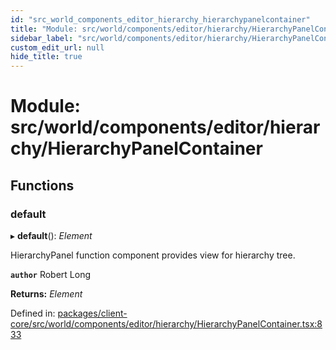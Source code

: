 ```yaml
---
id: "src_world_components_editor_hierarchy_hierarchypanelcontainer"
title: "Module: src/world/components/editor/hierarchy/HierarchyPanelContainer"
sidebar_label: "src/world/components/editor/hierarchy/HierarchyPanelContainer"
custom_edit_url: null
hide_title: true
---
```


# Module: src/world/components/editor/hierarchy/HierarchyPanelContainer

## Functions

### default

▸ **default**(): *Element*

HierarchyPanel function component provides view for hierarchy tree.

**`author`** Robert Long

**Returns:** *Element*

Defined in: [packages/client-core/src/world/components/editor/hierarchy/HierarchyPanelContainer.tsx:833](https://github.com/xr3ngine/xr3ngine/blob/7e8e151f1/packages/client-core/src/world/components/editor/hierarchy/HierarchyPanelContainer.tsx#L833)
